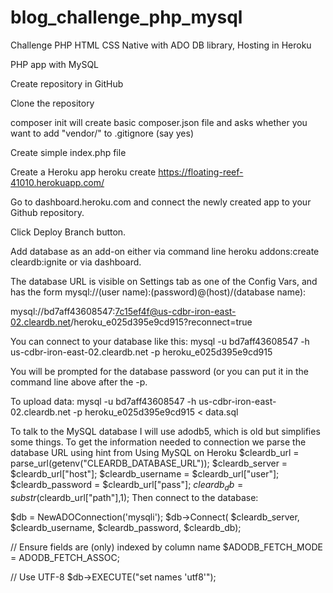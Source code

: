 # blog_challenge_php_mysql
Challenge PHP HTML CSS Native with ADO DB library, Hosting in Heroku

PHP app with MySQL

Create repository in GitHub

Clone the repository

composer init will create basic composer.json file and asks whether you want to add "vendor/" to .gitignore (say yes)

Create simple index.php file

Create a Heroku app heroku create https://floating-reef-41010.herokuapp.com/

Go to dashboard.heroku.com and connect the newly created app to your Github repository.

Click Deploy Branch button.

Add database as an add-on either via command line heroku addons:create cleardb:ignite or via dashboard.

The database URL is visible on Settings tab as one of the Config Vars, and has the form mysql://(user name):(password)@(host)/(database name):

mysql://bd7aff43608547:7c15ef4f@us-cdbr-iron-east-02.cleardb.net/heroku_e025d395e9cd915?reconnect=true

You can connect to your database like this:
mysql -u bd7aff43608547 -h us-cdbr-iron-east-02.cleardb.net -p heroku_e025d395e9cd915

You will be prompted for the database password (or you can put it in the command line above after the -p.

To upload data:
mysql -u bd7aff43608547 -h us-cdbr-iron-east-02.cleardb.net -p heroku_e025d395e9cd915 < data.sql

To talk to the MySQL database I will use adodb5, which is old but simplifies some things. To get the information needed to connection we parse the database URL using hint from Using MySQL on Heroku
$cleardb_url      = parse_url(getenv("CLEARDB_DATABASE_URL"));
$cleardb_server   = $cleardb_url["host"];
$cleardb_username = $cleardb_url["user"];
$cleardb_password = $cleardb_url["pass"];
$cleardb_db       = substr($cleardb_url["path"],1);
Then connect to the database:

$db = NewADOConnection('mysqli');
$db->Connect(
	$cleardb_server,
	$cleardb_username,
	$cleardb_password,
	$cleardb_db);

// Ensure fields are (only) indexed by column name
$ADODB_FETCH_MODE = ADODB_FETCH_ASSOC;

// Use UTF-8
$db->EXECUTE("set names 'utf8'"); 